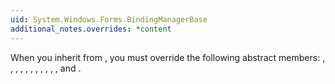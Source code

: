 ```yaml
---
uid: System.Windows.Forms.BindingManagerBase
additional_notes.overrides: *content
---
```


<p>When you inherit from <xref href="System.Windows.Forms.BindingManagerBase"></xref>, you must override the following abstract members: <xref href="System.Windows.Forms.BindingManagerBase.AddNew"></xref>, <xref href="System.Windows.Forms.BindingManagerBase.Count"></xref>, <xref href="System.Windows.Forms.BindingManagerBase.CancelCurrentEdit"></xref>, <xref href="System.Windows.Forms.BindingManagerBase.Current"></xref>, <xref href="System.Windows.Forms.BindingManagerBase.EndCurrentEdit"></xref>, <xref href="System.Windows.Forms.BindingManagerBase.GetItemProperties"></xref>, <xref href="System.Windows.Forms.BindingManagerBase.OnCurrentChanged(System.EventArgs)"></xref>, <xref href="System.Windows.Forms.BindingManagerBase.Position"></xref>, <xref href="System.Windows.Forms.BindingManagerBase.RemoveAt(System.Int32)"></xref>, <xref href="System.Windows.Forms.BindingManagerBase.ResumeBinding"></xref>, <xref href="System.Windows.Forms.BindingManagerBase.SuspendBinding"></xref>, and <xref href="System.Windows.Forms.BindingManagerBase.UpdateIsBinding"></xref>.</p>


